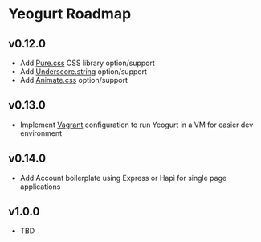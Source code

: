 # Yeogurt Roadmap

## v0.12.0
* Add [Pure.css](http://purecss.io/) CSS library option/support
* Add [Underscore.string](http://epeli.github.io/underscore.string/) option/support
* Add [Animate.css](http://daneden.github.io/animate.css/) option/support

## v0.13.0
* Implement [Vagrant](https://www.vagrantup.com/) configuration to run Yeogurt in a VM for easier dev environment

## v0.14.0
* Add Account boilerplate using Express or Hapi for single page applications

## v1.0.0
* TBD